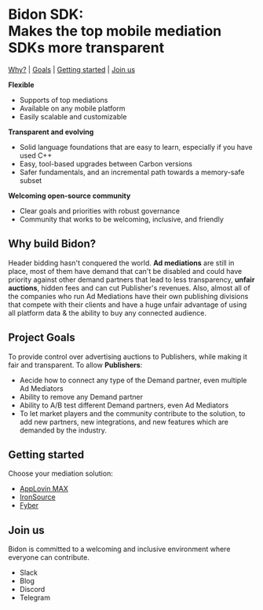 # Bidon SDK: <br/> Makes the top mobile mediation SDKs more transparent

<p align="top">
  <a href="#why-build-bidon">Why?</a> |
  <a href="#project-goals">Goals</a> |
  <a href="#getting-started">Getting started</a> |
  <a href="#join-us">Join us</a>
</p>

**Flexible**

-   Supports of top mediations
-   Available on any mobile platform
-   Easily scalable and customizable
  
**Transparent and evolving**

-   Solid language foundations that are easy to learn, especially if you have
    used C++
-   Easy, tool-based upgrades between Carbon versions
-   Safer fundamentals, and an incremental path towards a memory-safe subset

**Welcoming open-source community**

-   Clear goals and priorities with robust governance
-   Community that works to be welcoming, inclusive, and friendly

## Why build Bidon?

Header bidding hasn't conquered the world. **Ad mediations** are still in place, most of them have demand that can't be disabled and could have priority against other demand partners that lead to less transparency, **unfair auctions**, hidden fees and can cut Publisher's revenues. Also, almost all of the companies who run Ad Mediations have their own publishing divisions that compete with their clients and have a huge unfair advantage of using all platform data & the ability to buy any connected audience.

## Project Goals

To provide control over advertising auctions to Publishers, while making it fair and transparent. To allow **Publishers**: 

-   Aecide how to connect any type of the Demand partner, even multiple Ad Mediators
-   Ability to remove any Demand partner
-   Ability to A/B test different Demand partners, even Ad Mediators
-   To let market players and the community contribute to the solution, to add new partners, new integrations, and new features which are demanded by the industry.

## Getting started

Choose your mediation solution:

-   [AppLovin MAX](/docs/applovinmax.md)
-   [IronSource](/docs/ironsource.md)
-   [Fyber](/docs/fyber.md)

## Join us

Bidon is committed to a welcoming and inclusive environment where everyone can
contribute.

-   Slack
-   Blog
-   Discord
-   Telegram